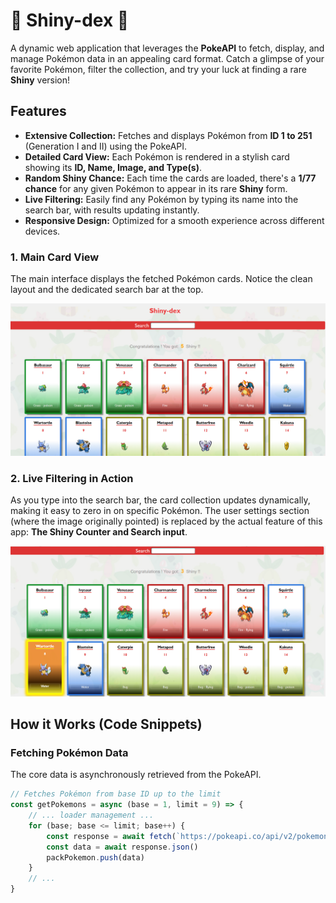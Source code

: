 # 🌟 Shiny-dex 🌟

A dynamic web application that leverages the **PokeAPI** to fetch, display, and manage Pokémon data in an appealing card format. Catch a glimpse of your favorite Pokémon, filter the collection, and try your luck at finding a rare **Shiny** version!

## Features

* **Extensive Collection:** Fetches and displays Pokémon from **ID 1 to 251** (Generation I and II) using the PokeAPI.
* **Detailed Card View:** Each Pokémon is rendered in a stylish card showing its **ID, Name, Image, and Type(s)**.
* **Random Shiny Chance:** Each time the cards are loaded, there's a **1/77 chance** for any given Pokémon to appear in its rare **Shiny** form.
* **Live Filtering:** Easily find any Pokémon by typing its name into the search bar, with results updating instantly.
* **Responsive Design:** Optimized for a smooth experience across different devices.


### 1. Main Card View

The main interface displays the fetched Pokémon cards. Notice the clean layout and the dedicated search bar at the top.

![Main Interface of the Pokémon Card Explorer with the Search Bar highlighted.](image/page1.png)

### 2. Live Filtering in Action

As you type into the search bar, the card collection updates dynamically, making it easy to zero in on specific Pokémon. The user settings section (where the image originally pointed) is replaced by the actual feature of this app: **The Shiny Counter and Search input**.

![The application showing the filtering process and the location of the Shiny counter.](image/page2.png)

## How it Works (Code Snippets)

### Fetching Pokémon Data

The core data is asynchronously retrieved from the PokeAPI.

```javascript
// Fetches Pokémon from base ID up to the limit
const getPokemons = async (base = 1, limit = 9) => {
    // ... loader management ...
    for (base; base <= limit; base++) {
        const response = await fetch(`https://pokeapi.co/api/v2/pokemon/${base}`)
        const data = await response.json()
        packPokemon.push(data)
    }
    // ...
}
